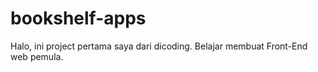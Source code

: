 # bookshelf-apps
Halo, ini project pertama saya dari dicoding. Belajar membuat Front-End web pemula.
